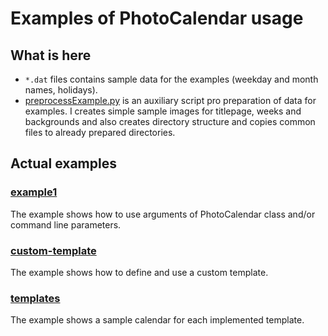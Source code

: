 # Examples of PhotoCalendar usage

## What is here
- `*.dat` files contains sample data for the examples (weekday and month names, holidays).
- [preprocessExample.py](preprocessExample.py) is an auxiliary script pro preparation of data for examples.
I creates simple sample images for titlepage, weeks and backgrounds and also creates directory structure and copies common files to already prepared directories.

## Actual examples

### [example1](example1)
The example shows how to use arguments of PhotoCalendar class and/or command line parameters.

### [custom-template](custom-template)
The example shows how to define and use a custom template.

### [templates](templates)
The example shows a sample calendar for each implemented template.
